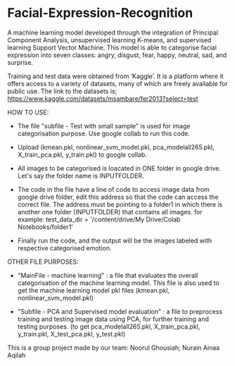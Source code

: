 # Facial-Expression-Recognition
A machine learning model developed through the integration of Principal Component Analysis, unsupervised learning K-means, and supervised learning Support Vector Machine. This model is able to categorise facial expression into seven classes: angry, disgust, fear, happy, neutral, sad, and surprise.

Training and test data were obtained from ‘Kaggle’. It is a platform where it offers
access to a variety of datasets, many of which are freely available for public use. The link to
the datasets is; https://www.kaggle.com/datasets/msambare/fer2013?select=test

HOW TO USE: 
- The file "subfile - Test with small sample" is used for image categorisation purpose. Use google collab to run this code.

- Upload (kmean.pkl, nonlinear_svm_model.pkl, pca_modelall265.pkl, X_train_pca.pkl, y_train.pkl) to google collab. 

- All images to be categorised is loacated in ONE folder in google drive. Let's say the folder name is INPUTFOLDER.

- The code in the file have a line of code to access image data from google drive folder, edit this address so that the code can access the correct file. The address must be pointing to a folder1 in which there is another one folder (INPUTFOLDER) that contains all images. for example: test_data_dir = '/content/drive/My Drive/Colab Notebooks/folder1'

- Finally run the code, and the output will be the images labeled with respective categorised emotion.


OTHER FILE PURPOSES:

- "MainFile - machine learning" : a file that evaluates the overall categorisation of the machine learning model. This file is also used to get the machine learning model pkl files (kmean.pkl, nonlinear_svm_model.pkl)

- "Subfile - PCA and Supervised model evaluation" : a file to preprocess training and testing image data using PCA, for further training and testing purposes. (to get pca_modelall265.pkl, X_train_pca.pkl, y_train.pkl, X_test_pca.pkl, y_test.pkl)

This is a group project made by our team: Noorul Ghousiah; Nurain Ainaa Aqilah
